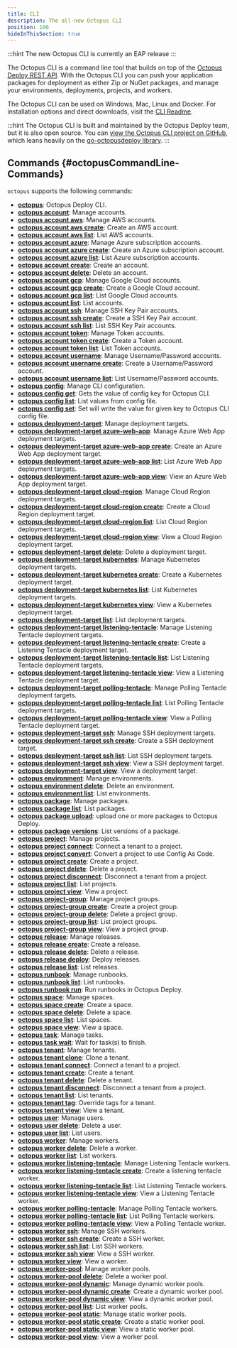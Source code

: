 ```yaml
---
title: CLI
description: The all-new Octopus CLI
position: 100
hideInThisSection: true
---
```


:::hint
The new Octopus CLI is currently an EAP release
:::

The Octopus CLI is a command line tool that builds on top of the [Octopus Deploy REST API](/docs/octopus-rest-api/index.md). With the Octopus CLI you can push your application packages for deployment as either Zip or NuGet packages, and manage your environments, deployments, projects, and workers.

The Octopus CLI can be used on Windows, Mac, Linux and Docker. For installation options and direct downloads, visit the [CLI Readme](https://github.com/OctopusDeploy/cli/blob/main/README.md).

:::hint
The Octopus CLI is built and maintained by the Octopus Deploy team, but it is also open source. You can [view the Octopus CLI project on GitHub](https://github.com/OctopusDeploy/cli), which leans heavily on the [go-octopusdeploy library](https://github.com/OctopusDeploy/go-octopusdeploy).
:::

## Commands {#octopusCommandLine-Commands}


`octopus` supports the following commands:


- **[octopus](octopus.md)**:  Octopus Deploy CLI.
- **[octopus account](octopus_account.md)**:  Manage accounts.
- **[octopus account aws](octopus_account_aws.md)**:  Manage AWS accounts.
- **[octopus account aws create](octopus_account_aws_create.md)**:  Create an AWS account.
- **[octopus account aws list](octopus_account_aws_list.md)**:  List AWS accounts.
- **[octopus account azure](octopus_account_azure.md)**:  Manage Azure subscription accounts.
- **[octopus account azure create](octopus_account_azure_create.md)**:  Create an Azure subscription account.
- **[octopus account azure list](octopus_account_azure_list.md)**:  List Azure subscription accounts.
- **[octopus account create](octopus_account_create.md)**:  Create an account.
- **[octopus account delete](octopus_account_delete.md)**:  Delete an account.
- **[octopus account gcp](octopus_account_gcp.md)**:  Manage Google Cloud accounts.
- **[octopus account gcp create](octopus_account_gcp_create.md)**:  Create a Google Cloud account.
- **[octopus account gcp list](octopus_account_gcp_list.md)**:  List Google Cloud accounts.
- **[octopus account list](octopus_account_list.md)**:  List accounts.
- **[octopus account ssh](octopus_account_ssh.md)**:  Manage SSH Key Pair accounts.
- **[octopus account ssh create](octopus_account_ssh_create.md)**:  Create a SSH Key Pair account.
- **[octopus account ssh list](octopus_account_ssh_list.md)**:  List SSH Key Pair accounts.
- **[octopus account token](octopus_account_token.md)**:  Manage Token accounts.
- **[octopus account token create](octopus_account_token_create.md)**:  Create a Token account.
- **[octopus account token list](octopus_account_token_list.md)**:  List Token accounts.
- **[octopus account username](octopus_account_username.md)**:  Manage Username/Password accounts.
- **[octopus account username create](octopus_account_username_create.md)**:  Create a Username/Password account.
- **[octopus account username list](octopus_account_username_list.md)**:  List Username/Password accounts.
- **[octopus config](octopus_config.md)**:  Manage CLI configuration.
- **[octopus config get](octopus_config_get.md)**:  Gets the value of config key for Octopus CLI.
- **[octopus config list](octopus_config_list.md)**:  List values from config file.
- **[octopus config set](octopus_config_set.md)**:  Set will write the value for given key to Octopus CLI config file.
- **[octopus deployment-target](octopus_deployment-target.md)**:  Manage deployment targets.
- **[octopus deployment-target azure-web-app](octopus_deployment-target_azure-web-app.md)**:  Manage Azure Web App deployment targets.
- **[octopus deployment-target azure-web-app create](octopus_deployment-target_azure-web-app_create.md)**:  Create an Azure Web App deployment target.
- **[octopus deployment-target azure-web-app list](octopus_deployment-target_azure-web-app_list.md)**:  List Azure Web App deployment targets.
- **[octopus deployment-target azure-web-app view](octopus_deployment-target_azure-web-app_view.md)**:  View an Azure Web App deployment target.
- **[octopus deployment-target cloud-region](octopus_deployment-target_cloud-region.md)**:  Manage Cloud Region deployment targets.
- **[octopus deployment-target cloud-region create](octopus_deployment-target_cloud-region_create.md)**:  Create a Cloud Region deployment target.
- **[octopus deployment-target cloud-region list](octopus_deployment-target_cloud-region_list.md)**:  List Cloud Region deployment targets.
- **[octopus deployment-target cloud-region view](octopus_deployment-target_cloud-region_view.md)**:  View a Cloud Region deployment target.
- **[octopus deployment-target delete](octopus_deployment-target_delete.md)**:  Delete a deployment target.
- **[octopus deployment-target kubernetes](octopus_deployment-target_kubernetes.md)**:  Manage Kubernetes deployment targets.
- **[octopus deployment-target kubernetes create](octopus_deployment-target_kubernetes_create.md)**:  Create a Kubernetes deployment target.
- **[octopus deployment-target kubernetes list](octopus_deployment-target_kubernetes_list.md)**:  List Kubernetes deployment targets.
- **[octopus deployment-target kubernetes view](octopus_deployment-target_kubernetes_view.md)**:  View a Kubernetes deployment target.
- **[octopus deployment-target list](octopus_deployment-target_list.md)**:  List deployment targets.
- **[octopus deployment-target listening-tentacle](octopus_deployment-target_listening-tentacle.md)**:  Manage Listening Tentacle deployment targets.
- **[octopus deployment-target listening-tentacle create](octopus_deployment-target_listening-tentacle_create.md)**:  Create a Listening Tentacle deployment target.
- **[octopus deployment-target listening-tentacle list](octopus_deployment-target_listening-tentacle_list.md)**:  List Listening Tentacle deployment targets.
- **[octopus deployment-target listening-tentacle view](octopus_deployment-target_listening-tentacle_view.md)**:  View a Listening Tentacle deployment target.
- **[octopus deployment-target polling-tentacle](octopus_deployment-target_polling-tentacle.md)**:  Manage Polling Tentacle deployment targets.
- **[octopus deployment-target polling-tentacle list](octopus_deployment-target_polling-tentacle_list.md)**:  List Polling Tentacle deployment targets.
- **[octopus deployment-target polling-tentacle view](octopus_deployment-target_polling-tentacle_view.md)**:  View a Polling Tentacle deployment target.
- **[octopus deployment-target ssh](octopus_deployment-target_ssh.md)**:  Manage SSH deployment targets.
- **[octopus deployment-target ssh create](octopus_deployment-target_ssh_create.md)**:  Create a SSH deployment target.
- **[octopus deployment-target ssh list](octopus_deployment-target_ssh_list.md)**:  List SSH deployment targets.
- **[octopus deployment-target ssh view](octopus_deployment-target_ssh_view.md)**:  View a SSH deployment target.
- **[octopus deployment-target view](octopus_deployment-target_view.md)**:  View a deployment target.
- **[octopus environment](octopus_environment.md)**:  Manage environments.
- **[octopus environment delete](octopus_environment_delete.md)**:  Delete an environment.
- **[octopus environment list](octopus_environment_list.md)**:  List environments.
- **[octopus package](octopus_package.md)**:  Manage packages.
- **[octopus package list](octopus_package_list.md)**:  List packages.
- **[octopus package upload](octopus_package_upload.md)**:  upload one or more packages to Octopus Deploy.
- **[octopus package versions](octopus_package_versions.md)**:  List versions of a package.
- **[octopus project](octopus_project.md)**:  Manage projects.
- **[octopus project connect](octopus_project_connect.md)**:  Connect a tenant to a project.
- **[octopus project convert](octopus_project_convert.md)**:  Convert a project to use Config As Code.
- **[octopus project create](octopus_project_create.md)**:  Create a project.
- **[octopus project delete](octopus_project_delete.md)**:  Delete a project.
- **[octopus project disconnect](octopus_project_disconnect.md)**:  Disconnect a tenant from a project.
- **[octopus project list](octopus_project_list.md)**:  List projects.
- **[octopus project view](octopus_project_view.md)**:  View a project.
- **[octopus project-group](octopus_project-group.md)**:  Manage project groups.
- **[octopus project-group create](octopus_project-group_create.md)**:  Create a project group.
- **[octopus project-group delete](octopus_project-group_delete.md)**:  Delete a project group.
- **[octopus project-group list](octopus_project-group_list.md)**:  List project groups.
- **[octopus project-group view](octopus_project-group_view.md)**:  View a project group.
- **[octopus release](octopus_release.md)**:  Manage releases.
- **[octopus release create](octopus_release_create.md)**:  Create a release.
- **[octopus release delete](octopus_release_delete.md)**:  Delete a release.
- **[octopus release deploy](octopus_release_deploy.md)**:  Deploy releases.
- **[octopus release list](octopus_release_list.md)**:  List releases.
- **[octopus runbook](octopus_runbook.md)**:  Manage runbooks.
- **[octopus runbook list](octopus_runbook_list.md)**:  List runbooks.
- **[octopus runbook run](octopus_runbook_run.md)**:  Run runbooks in Octopus Deploy.
- **[octopus space](octopus_space.md)**:  Manage spaces.
- **[octopus space create](octopus_space_create.md)**:  Create a space.
- **[octopus space delete](octopus_space_delete.md)**:  Delete a space.
- **[octopus space list](octopus_space_list.md)**:  List spaces.
- **[octopus space view](octopus_space_view.md)**:  View a space.
- **[octopus task](octopus_task.md)**:  Manage tasks.
- **[octopus task wait](octopus_task_wait.md)**:  Wait for task(s) to finish.
- **[octopus tenant](octopus_tenant.md)**:  Manage tenants.
- **[octopus tenant clone](octopus_tenant_clone.md)**:  Clone a tenant.
- **[octopus tenant connect](octopus_tenant_connect.md)**:  Connect a tenant to a project.
- **[octopus tenant create](octopus_tenant_create.md)**:  Create a tenant.
- **[octopus tenant delete](octopus_tenant_delete.md)**:  Delete a tenant.
- **[octopus tenant disconnect](octopus_tenant_disconnect.md)**:  Disconnect a tenant from a project.
- **[octopus tenant list](octopus_tenant_list.md)**:  List tenants.
- **[octopus tenant tag](octopus_tenant_tag.md)**:  Override tags for a tenant.
- **[octopus tenant view](octopus_tenant_view.md)**:  View a tenant.
- **[octopus user](octopus_user.md)**:  Manage users.
- **[octopus user delete](octopus_user_delete.md)**:  Delete a user.
- **[octopus user list](octopus_user_list.md)**:  List users.
- **[octopus worker](octopus_worker.md)**:  Manage workers.
- **[octopus worker delete](octopus_worker_delete.md)**:  Delete a worker.
- **[octopus worker list](octopus_worker_list.md)**:  List workers.
- **[octopus worker listening-tentacle](octopus_worker_listening-tentacle.md)**:  Manage Listening Tentacle workers.
- **[octopus worker listening-tentacle create](octopus_worker_listening-tentacle_create.md)**:  Create a listening tentacle worker.
- **[octopus worker listening-tentacle list](octopus_worker_listening-tentacle_list.md)**:  List Listening Tentacle workers.
- **[octopus worker listening-tentacle view](octopus_worker_listening-tentacle_view.md)**:  View a Listening Tentacle worker.
- **[octopus worker polling-tentacle](octopus_worker_polling-tentacle.md)**:  Manage Polling Tentacle workers.
- **[octopus worker polling-tentacle list](octopus_worker_polling-tentacle_list.md)**:  List Polling Tentacle workers.
- **[octopus worker polling-tentacle view](octopus_worker_polling-tentacle_view.md)**:  View a Polling Tentacle worker.
- **[octopus worker ssh](octopus_worker_ssh.md)**:  Manage SSH workers.
- **[octopus worker ssh create](octopus_worker_ssh_create.md)**:  Create a SSH worker.
- **[octopus worker ssh list](octopus_worker_ssh_list.md)**:  List SSH workers.
- **[octopus worker ssh view](octopus_worker_ssh_view.md)**:  View a SSH worker.
- **[octopus worker view](octopus_worker_view.md)**:  View a worker.
- **[octopus worker-pool](octopus_worker-pool.md)**:  Manage worker pools.
- **[octopus worker-pool delete](octopus_worker-pool_delete.md)**:  Delete a worker pool.
- **[octopus worker-pool dynamic](octopus_worker-pool_dynamic.md)**:  Manage dynamic worker pools.
- **[octopus worker-pool dynamic create](octopus_worker-pool_dynamic_create.md)**:  Create a dynamic worker pool.
- **[octopus worker-pool dynamic view](octopus_worker-pool_dynamic_view.md)**:  View a dynamic worker pool.
- **[octopus worker-pool list](octopus_worker-pool_list.md)**:  List worker pools.
- **[octopus worker-pool static](octopus_worker-pool_static.md)**:  Manage static worker pools.
- **[octopus worker-pool static create](octopus_worker-pool_static_create.md)**:  Create a static worker pool.
- **[octopus worker-pool static view](octopus_worker-pool_static_view.md)**:  View a static worker pool.
- **[octopus worker-pool view](octopus_worker-pool_view.md)**:  View a worker pool.